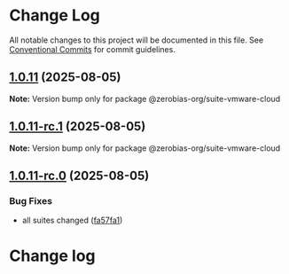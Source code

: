 # Change Log

All notable changes to this project will be documented in this file.
See [Conventional Commits](https://conventionalcommits.org) for commit guidelines.

## [1.0.11](https://github.com/zerobias-org/suite/compare/@zerobias-org/suite-vmware-cloud@1.0.11-rc.1...@zerobias-org/suite-vmware-cloud@1.0.11) (2025-08-05)

**Note:** Version bump only for package @zerobias-org/suite-vmware-cloud





## [1.0.11-rc.1](https://github.com/zerobias-org/suite/compare/@zerobias-org/suite-vmware-cloud@1.0.11-rc.0...@zerobias-org/suite-vmware-cloud@1.0.11-rc.1) (2025-08-05)

**Note:** Version bump only for package @zerobias-org/suite-vmware-cloud





## [1.0.11-rc.0](https://github.com/zerobias-org/suite/compare/@zerobias-org/suite-vmware-cloud@1.0.10...@zerobias-org/suite-vmware-cloud@1.0.11-rc.0) (2025-08-05)


### Bug Fixes

* all suites changed ([fa57fa1](https://github.com/zerobias-org/suite/commit/fa57fa1af7628003297df46b2d7740fe95bd2666))





# Change log
